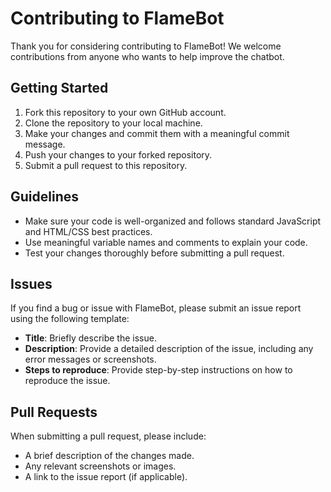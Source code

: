 # Contributing to FlameBot

Thank you for considering contributing to FlameBot! We welcome contributions from anyone who wants to help improve the chatbot.

## Getting Started

1. Fork this repository to your own GitHub account.
2. Clone the repository to your local machine.
3. Make your changes and commit them with a meaningful commit message.
4. Push your changes to your forked repository.
5. Submit a pull request to this repository.

## Guidelines

* Make sure your code is well-organized and follows standard JavaScript and HTML/CSS best practices.
* Use meaningful variable names and comments to explain your code.
* Test your changes thoroughly before submitting a pull request.

## Issues

If you find a bug or issue with FlameBot, please submit an issue report using the following template:

* **Title**: Briefly describe the issue.
* **Description**: Provide a detailed description of the issue, including any error messages or screenshots.
* **Steps to reproduce**: Provide step-by-step instructions on how to reproduce the issue.

## Pull Requests

When submitting a pull request, please include:

* A brief description of the changes made.
* Any relevant screenshots or images.
* A link to the issue report (if applicable).